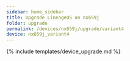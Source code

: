 ```yaml
---
sidebar: home_sidebar
title: Upgrade LineageOS on nx659j
folder: upgrade
permalink: /devices/nx659j/upgrade/variant4
device: nx659j_variant4
---
```

{% include templates/device_upgrade.md %}
